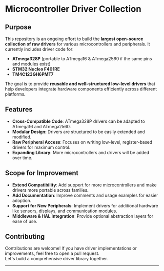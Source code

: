 # Microcontroller Driver Collection

## Purpose
This repository is an ongoing effort to build the **largest open-source collection of raw drivers** for various microcontrollers and peripherals. It currently includes driver code for:

- **ATmega328P** (portable to ATmega16 & ATmega2560 if the same pins and modules exist)
- **STM32 Nucleo F401RE**
- **TM4C123GH6PMT7**

The goal is to provide **reusable and well-structured low-level drivers** that help developers integrate hardware components efficiently across different platforms.

## Features
- **Cross-Compatible Code**: ATmega328P drivers can be adapted to ATmega16 and ATmega2560.
- **Modular Design**: Drivers are structured to be easily extended and modified.
- **Raw Peripheral Access**: Focuses on writing low-level, register-based drivers for maximum control.
- **Expanding Library**: More microcontrollers and drivers will be added over time.

## Scope for Improvement
- **Extend Compatibility**: Add support for more microcontrollers and make drivers more portable across families.
- **Add Documentation**: Improve comments and usage examples for easier adoption.
- **Support for New Peripherals**: Implement drivers for additional hardware like sensors, displays, and communication modules.
- **Middleware & HAL Integration**: Provide optional abstraction layers for ease of use.

## Contributing
Contributions are welcome! If you have driver implementations or improvements, feel free to open a pull request.  
Let's build a comprehensive driver library together.

---
